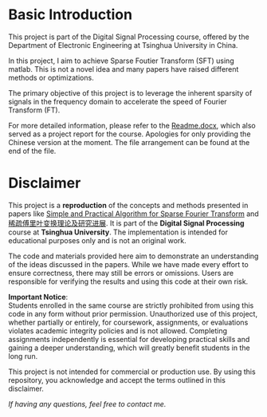 # Basic Introduction
This project is part of the Digital Signal Processing course, offered by the Department of Electronic Engineering at Tsinghua University in China.

In this project, I aim to achieve Sparse Foutier Transform (SFT) using matlab. This is not a novel idea and many papers have raised different methods or optimizations.

The primary objective of this project is to leverage the inherent sparsity of signals in the frequency domain to accelerate the speed of Fourier Transform (FT).

For more detailed information, please refer to the [Readme.docx](Readme.docx), which also served as a project report for the course. Apologies for only providing the Chinese version at the moment. The file arrangement can be found at the end of the file.

# Disclaimer

This project is a **reproduction** of the concepts and methods presented in papers like [Simple and Practical Algorithm for Sparse Fourier Transform](https://www.mit.edu/~ecprice/papers/sparse-fft-soda.pdf) and [稀疏傅里叶变换理论及研究进展](https://journal.bit.edu.cn/zr/cn/article/pdf/preview/10.15918/j.tbit1001-0645.2017.02.001.pdf). It is part of the **Digital Signal Processing** course at **Tsinghua University**. The implementation is intended for educational purposes only and is not an original work.

The code and materials provided here aim to demonstrate an understanding of the ideas discussed in the papers. While we have made every effort to ensure correctness, there may still be errors or omissions. Users are responsible for verifying the results and using this code at their own risk.

**Important Notice**:  
Students enrolled in the same course are strictly prohibited from using this code in any form without prior permission. Unauthorized use of this project, whether partially or entirely, for coursework, assignments, or evaluations violates academic integrity policies and is not allowed. Completing assignments independently is essential for developing practical skills and gaining a deeper understanding, which will greatly benefit students in the long run.

This project is not intended for commercial or production use. By using this repository, you acknowledge and accept the terms outlined in this disclaimer.

*If having any questions, feel free to contact me.*